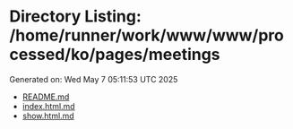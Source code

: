 # Directory Listing: /home/runner/work/www/www/processed/ko/pages/meetings
Generated on: Wed May  7 05:11:53 UTC 2025

- [README.md](README.md)
- [index.html.md](index.html.md)
- [show.html.md](show.html.md)
